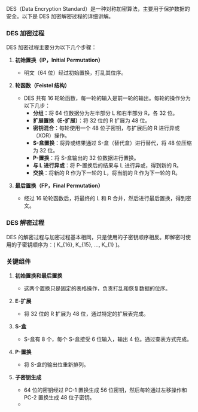 DES（Data Encryption Standard）是一种对称加密算法，主要用于保护数据的安全。以下是 DES 加密解密过程的详细讲解。

### DES 加密过程

DES 加密过程主要分为以下几个步骤：

1. **初始置换（IP，Initial Permutation）**
   - 明文（64 位）经过初始置换，打乱其位序。

2. **轮函数（Feistel 结构）**
   - DES 共有 16 轮轮函数，每一轮的输入是前一轮的输出。每轮的操作分为以下几步：
     - **分组**：将 64 位数据分为左半部分 L 和右半部分 R，各 32 位。
     - **扩展置换（E-扩展）**：将 32 位的 R 扩展为 48 位。
     - **密钥混合**：每轮使用一个 48 位子密钥，与扩展后的 R 进行异或（XOR）操作。
     - **S-盒置换**：将异或结果通过 S-盒（替代盒）进行替代，将 48 位压缩为 32 位。
     - **P-置换**：将 S-盒输出的 32 位数据进行置换。
     - **与 L 进行异或**：将 P-置换后的结果与 L 进行异或，得到新的 R。
     - **交换**：将新的 R 作为下一轮的 L，将当前的 R 作为下一轮的 R。

3. **最后置换（FP，Final Permutation）**
   - 经过 16 轮轮函数后，将最终的 L 和 R 合并，然后进行最后置换，得到密文。

### DES 解密过程

DES 的解密过程与加密过程基本相同，只是使用的子密钥顺序相反。即解密时使用的子密钥顺序为：\( K_{16}, K_{15}, ..., K_{1} \)。

### 关键组件

1. **初始置换和最后置换**
   - 这两个置换只是固定的表格操作，负责打乱和恢复数据的位序。

2. **E-扩展**
   - 将 32 位的 R 扩展为 48 位，通过特定的扩展表完成。

3. **S-盒**
   - S-盒有 8 个，每个 S-盒接受 6 位输入，输出 4 位。通过查表方式完成。

4. **P-置换**
   - 将 S-盒的输出位重新排列。

5. **子密钥生成**
   - 64 位的密钥经过 PC-1 置换生成 56 位密钥，然后每轮通过左移操作和 PC-2 置换生成 48 位子密钥。
   - 